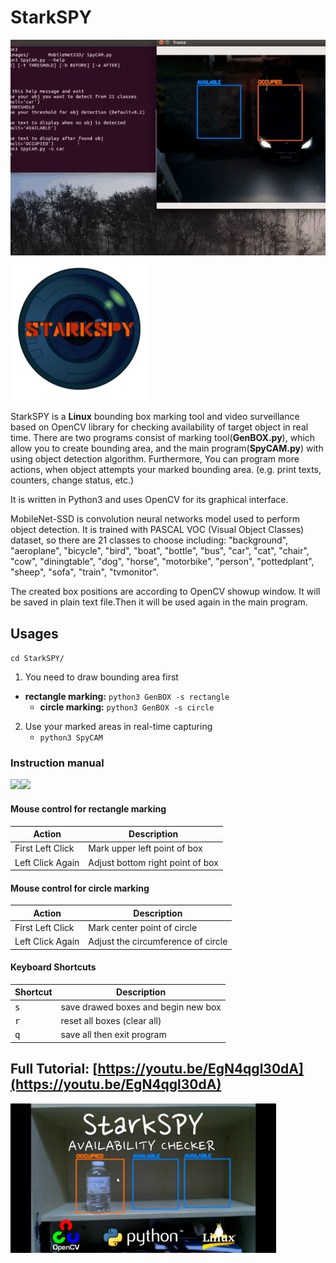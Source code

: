 # StarkSPY
![Parking Application](/images/carpark.gif) <img src="/images/logo.png" width="220"/> 

StarkSPY is a **Linux** bounding box marking tool and video surveillance based on OpenCV library for checking availability of target object in real time.
There are two programs consist of marking tool(**GenBOX.py**), which allow you to create bounding area, and the main program(**SpyCAM.py**) with using object detection algorithm. 
Furthermore, You can program more actions, when object attempts your marked bounding area. (e.g. print texts, counters, change status, etc.)

It is written in Python3 and uses OpenCV for its graphical interface.

MobileNet-SSD is convolution neural networks model used to perform object detection. It is trained with PASCAL VOC (Visual Object Classes) dataset, so there are 21 classes to choose including: 
"background", "aeroplane", "bicycle", "bird", "boat", "bottle", "bus", "car", "cat", "chair", "cow", "diningtable", "dog", "horse", "motorbike", "person", "pottedplant", "sheep", "sofa", "train", "tvmonitor".

The created box positions are according to OpenCV showup window. 
It will be saved in plain text file.Then it will be used again in the main program.

## Usages
`cd StarkSPY/`
1. You need to draw bounding area first
* **rectangle marking:** `python3 GenBOX -s rectangle`
  * **circle marking:** `python3 GenBOX -s circle`
2. Use your marked areas in real-time capturing
    * `python3 SpyCAM`
  

### Instruction manual
<img src="/images/rectangle.gif" width="425"/><img src="/images/circle.gif" width="425"/>
#### Mouse control for rectangle marking
Action | Description | 
--- | --- |
First Left Click | Mark upper left point of box
Left Click Again | Adjust bottom right point of box

#### Mouse control for circle marking
Action | Description | 
--- | --- |
First Left Click | Mark center point of circle
Left Click Again | Adjust the circumference of circle

#### Keyboard Shortcuts
Shortcut | Description | 
--- | --- |
<kbd>s</kbd>| save drawed boxes and begin new box |
<kbd>r</kbd>| reset all boxes (clear all) |
<kbd>q</kbd>| save all then exit program |

## Full Tutorial: [https://youtu.be/EgN4qgl30dA](https://youtu.be/EgN4qgl30dA)
[<img src="/images/tutorial.png" width="425"/>](https://youtu.be/EgN4qgl30dA)
